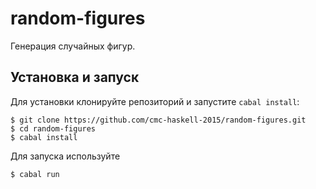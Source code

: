 # random-figures

Генерация случайных фигур.

## Установка и запуск

Для установки клонируйте репозиторий и запустите `cabal install`:

```
$ git clone https://github.com/cmc-haskell-2015/random-figures.git
$ cd random-figures
$ cabal install
```

Для запуска используйте

```
$ cabal run
```

